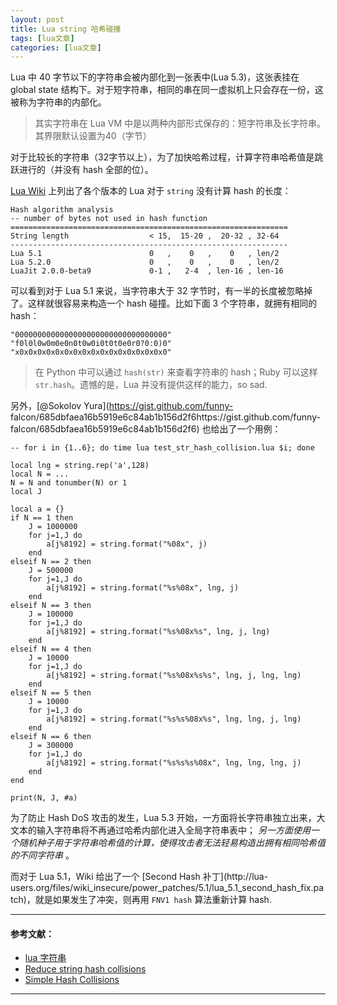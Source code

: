 ```yaml
---
layout: post
title: Lua string 哈希碰撞  
tags: [lua文章]
categories: [lua文章]
---
```

Lua 中 40 字节以下的字符串会被内部化到一张表中(Lua 5.3)，这张表挂在 global state
结构下。对于短字符串，相同的串在同一虚拟机上只会存在一份，这被称为字符串的内部化。

> 其实字符串在 Lua VM 中是以两种内部形式保存的：短字符串及长字符串。其界限默认设置为40（字节）

对于比较长的字符串（32字节以上），为了加快哈希过程，计算字符串哈希值是跳跃进行的（并没有 hash 全部的位）。

[Lua Wiki](http://lua-users.org/wiki/HashDos) 上列出了各个版本的 Lua 对于 `string` 没有计算
hash 的长度：

    
    
    Hash algorithm analysis
    -- number of bytes not used in hash function
    ==============================================================
    String length                  < 15,  15-20 ,  20-32 , 32-64
    --------------------------------------------------------------
    Lua 5.1                        0   ,    0   ,    0   , len/2
    Lua 5.2.0                      0   ,    0   ,    0   , len/2
    LuaJit 2.0.0-beta9             0-1 ,   2-4  , len-16 , len-16
    

可以看到对于 Lua 5.1 来说，当字符串大于 32 字节时，有一半的长度被忽略掉了。这样就很容易来构造一个 hash 碰撞。比如下面 3
个字符串，就拥有相同的 hash：

    
    
    "0000000000000000000000000000000000"
    "f0l0l0w0m0e0n0t0w0i0t0t0e0r0?0:0)0"
    "x0x0x0x0x0x0x0x0x0x0x0x0x0x0x0x0x0"
    

> 在 Python 中可以通过 `hash(str)` 来查看字符串的 hash；Ruby 可以这样 `str.hash`。遗憾的是，Lua
> 并没有提供这样的能力，so sad.

另外，[@Sokolov Yura](https://gist.github.com/funny-
falcon/685dbfaea16b5919e6c84ab1b156d2f6https://gist.github.com/funny-
falcon/685dbfaea16b5919e6c84ab1b156d2f6) 也给出了一个用例：

    
    
    -- for i in {1..6}; do time lua test_str_hash_collision.lua $i; done
    
    local lng = string.rep('a',128)
    local N = ...
    N = N and tonumber(N) or 1
    local J
    
    local a = {}
    if N == 1 then
        J = 1000000
        for j=1,J do
            a[j%8192] = string.format("%08x", j)
        end
    elseif N == 2 then
        J = 500000
        for j=1,J do
            a[j%8192] = string.format("%s%08x", lng, j)
        end
    elseif N == 3 then
        J = 100000
        for j=1,J do
            a[j%8192] = string.format("%s%08x%s", lng, j, lng)
        end
    elseif N == 4 then
        J = 10000
        for j=1,J do
            a[j%8192] = string.format("%s%08x%s%s", lng, j, lng, lng)
        end
    elseif N == 5 then
        J = 10000
        for j=1,J do
            a[j%8192] = string.format("%s%s%08x%s", lng, lng, j, lng)
        end
    elseif N == 6 then
        J = 300000
        for j=1,J do
            a[j%8192] = string.format("%s%s%s%08x", lng, lng, lng, j)
        end
    end
    
    print(N, J, #a)
    

为了防止 Hash DoS 攻击的发生，Lua 5.3 开始，一方面将长字符串独立出来，大文本的输入字符串将不再通过哈希内部化进入全局字符串表中；
_另一方面使用一个随机种子用于字符串哈希值的计算，使得攻击者无法轻易构造出拥有相同哈希值的不同字符串_ 。

而对于 Lua 5.1，Wiki 给出了一个 [Second Hash 补丁](http://lua-
users.org/files/wiki_insecure/power_patches/5.1/lua_5.1_second_hash_fix.patch)，就是如果发生了冲突，则再用
`FNV1 hash` 算法重新计算 hash.

* * *

#### 参考文献：

  * [lua 字符串](http://www.cnblogs.com/heartchord/p/4561308.html)
  * [Reduce string hash collisions](https://github.com/LuaJIT/LuaJIT/issues/168)
  * [Simple Hash Collisions](https://kate.io/blog/simple-hash-collisions-in-lua/)

* * *